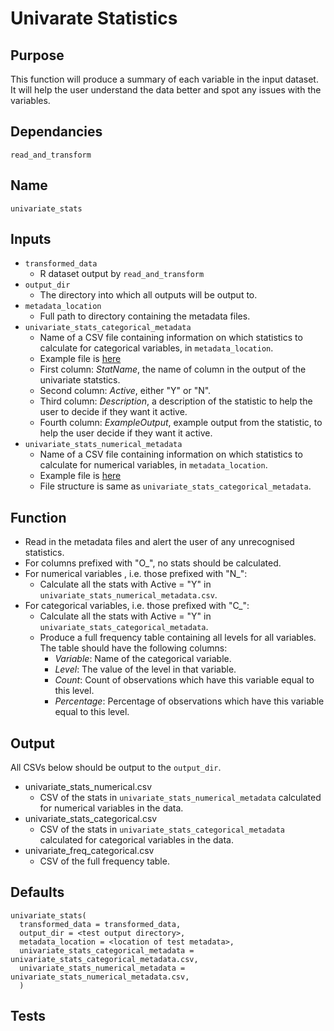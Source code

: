 # Univarate Statistics

## Purpose
This function will produce a summary of each variable in the input dataset. It will help the user understand the data better and spot any issues with the variables.  

## Dependancies
`read_and_transform`

## Name
`univariate_stats`

## Inputs
* `transformed_data`
  * R dataset output by `read_and_transform`
* `output_dir`
  * The directory into which all outputs will be output to.
* `metadata_location`
  * Full path to directory containing the metadata files.
* `univariate_stats_categorical_metadata`
  * Name of a CSV file containing information on which statistics to calculate for categorical variables, in `metadata_location`.
  * Example file is [here](../example_metadata_files/univariate_stats_categorical_metadata.csv)
  * First column: _StatName_, the name of column in the output of the univariate statstics.
  * Second column: _Active_, either "Y" or "N".
  * Third column: _Description_, a description of the statistic to help the user to decide if they want it active.
  * Fourth column: _ExampleOutput_, example output from the statistic, to help the user decide if they want it active.
* `univariate_stats_numerical_metadata`
  * Name of a CSV file containing information on which statistics to calculate for numerical variables, in `metadata_location`.
  * Example file is [here](../example_metadata_files/univariate_stats_numerical_metadata.csv)
  * File structure is same as `univariate_stats_categorical_metadata`.

## Function
* Read in the metadata files and alert the user of any unrecognised statistics.
* For columns prefixed with "O_", no stats should be calculated.
* For numerical variables , i.e. those prefixed with "N_":
  * Calculate all the stats with Active = "Y" in `univariate_stats_numerical_metadata.csv`.
* For categorical variables, i.e. those prefixed with "C_":
  * Calculate all the stats with Active = "Y" in `univariate_stats_categorical_metadata`.
  * Produce a full frequency table containing all levels for all variables. The table should have the following columns:
    * _Variable_: Name of the categorical variable.
    * _Level_: The value of the level in that variable.
    * _Count_: Count of observations which have this variable equal to this level.
    * _Percentage_: Percentage of observations which have this variable equal to this level.

## Output
All CSVs below should be output to the `output_dir`.
* univariate_stats_numerical.csv
  * CSV of the stats in `univariate_stats_numerical_metadata` calculated for numerical variables in the data.
* univariate_stats_categorical.csv
  * CSV of the stats in `univariate_stats_categorical_metadata` calculated for categorical variables in the data.
* univariate_freq_categorical.csv
  * CSV of the full frequency table.

## Defaults
```
univariate_stats(
  transformed_data = transformed_data,
  output_dir = <test output directory>,
  metadata_location = <location of test metadata>,
  univariate_stats_categorical_metadata = univariate_stats_categorical_metadata.csv,
  univariate_stats_numerical_metadata = univariate_stats_numerical_metadata.csv,
  )  
```
## Tests
